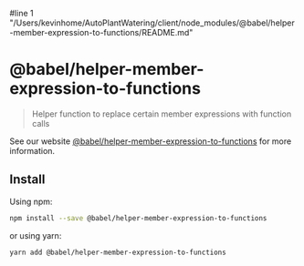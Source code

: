 #line 1 "/Users/kevinhome/AutoPlantWatering/client/node_modules/@babel/helper-member-expression-to-functions/README.md"
# @babel/helper-member-expression-to-functions

> Helper function to replace certain member expressions with function calls

See our website [@babel/helper-member-expression-to-functions](https://babeljs.io/docs/babel-helper-member-expression-to-functions) for more information.

## Install

Using npm:

```sh
npm install --save @babel/helper-member-expression-to-functions
```

or using yarn:

```sh
yarn add @babel/helper-member-expression-to-functions
```
